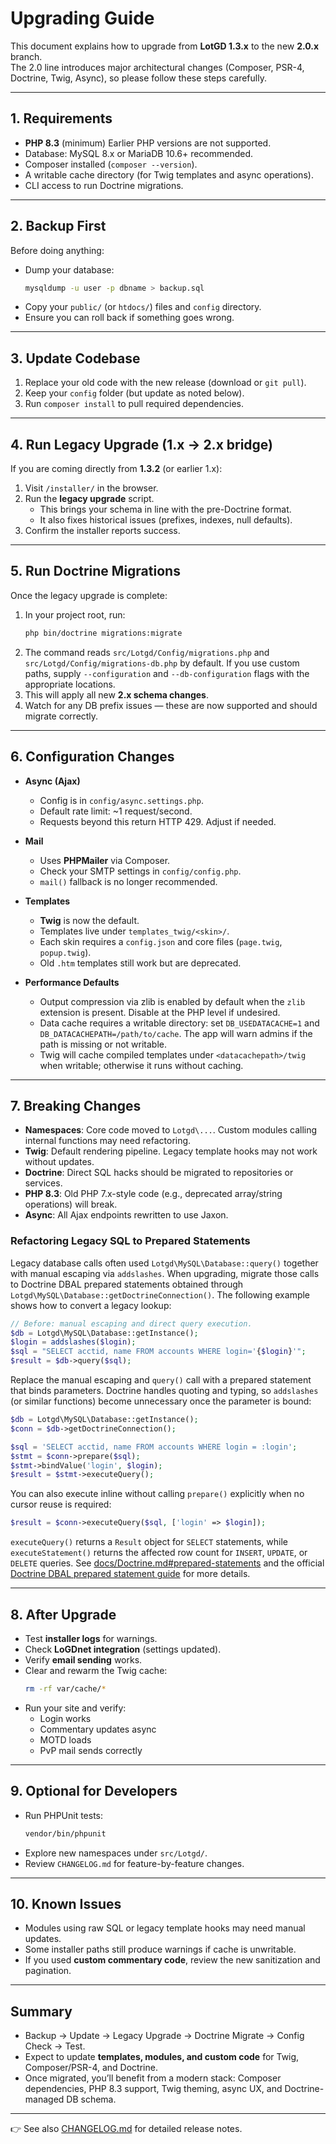 # Upgrading Guide

This document explains how to upgrade from **LotGD 1.3.x** to the new **2.0.x** branch.  
The 2.0 line introduces major architectural changes (Composer, PSR-4, Doctrine, Twig, Async), so please follow these steps carefully.

---

## 1. Requirements

- **PHP 8.3** (minimum)
  Earlier PHP versions are not supported.
- Database: MySQL 8.x or MariaDB 10.6+ recommended.  
- Composer installed (`composer --version`).
- A writable cache directory (for Twig templates and async operations).
- CLI access to run Doctrine migrations.

---

## 2. Backup First

Before doing anything:

- Dump your database:  
  ```bash
  mysqldump -u user -p dbname > backup.sql
  ```
- Copy your `public/` (or `htdocs/`) files and `config` directory.
- Ensure you can roll back if something goes wrong.

---

## 3. Update Codebase

1. Replace your old code with the new release (download or `git pull`).  
2. Keep your `config` folder (but update as noted below).  
3. Run `composer install` to pull required dependencies.

---

## 4. Run Legacy Upgrade (1.x → 2.x bridge)

If you are coming directly from **1.3.2** (or earlier 1.x):

1. Visit `/installer/` in the browser.
2. Run the **legacy upgrade** script.  
   - This brings your schema in line with the pre-Doctrine format.  
   - It also fixes historical issues (prefixes, indexes, null defaults).
3. Confirm the installer reports success.

---

## 5. Run Doctrine Migrations

Once the legacy upgrade is complete:

1. In your project root, run:
    ```bash
    php bin/doctrine migrations:migrate
    ```
2. The command reads `src/Lotgd/Config/migrations.php` and
   `src/Lotgd/Config/migrations-db.php` by default. If you use custom paths,
   supply `--configuration` and `--db-configuration` flags with the appropriate
   locations.
3. This will apply all new **2.x schema changes**.
4. Watch for any DB prefix issues — these are now supported and should migrate correctly.

---

## 6. Configuration Changes

- **Async (Ajax)**  
  - Config is in `config/async.settings.php`.  
  - Default rate limit: ~1 request/second.  
  - Requests beyond this return HTTP 429. Adjust if needed.

- **Mail**  
  - Uses **PHPMailer** via Composer.  
  - Check your SMTP settings in `config/config.php`.  
  - `mail()` fallback is no longer recommended.

- **Templates**  
  - **Twig** is now the default.  
  - Templates live under `templates_twig/<skin>/`.  
  - Each skin requires a `config.json` and core files (`page.twig`, `popup.twig`).  
  - Old `.htm` templates still work but are deprecated.

- **Performance Defaults**  
  - Output compression via zlib is enabled by default when the `zlib` extension is present. Disable at the PHP level if undesired.  
  - Data cache requires a writable directory: set `DB_USEDATACACHE=1` and `DB_DATACACHEPATH=/path/to/cache`. The app will warn admins if the path is missing or not writable.  
  - Twig will cache compiled templates under `<datacachepath>/twig` when writable; otherwise it runs without caching.

---

## 7. Breaking Changes

- **Namespaces**: Core code moved to `Lotgd\...`. Custom modules calling internal functions may need refactoring.
- **Twig**: Default rendering pipeline. Legacy template hooks may not work without updates.
- **Doctrine**: Direct SQL hacks should be migrated to repositories or services.
- **PHP 8.3**: Old PHP 7.x-style code (e.g., deprecated array/string operations) will break.
- **Async**: All Ajax endpoints rewritten to use Jaxon.

### Refactoring Legacy SQL to Prepared Statements

Legacy database calls often used `Lotgd\MySQL\Database::query()` together with manual escaping via `addslashes`. When upgrading, migrate those calls to Doctrine DBAL prepared statements obtained through `Lotgd\MySQL\Database::getDoctrineConnection()`. The following example shows how to convert a legacy lookup:

```php
// Before: manual escaping and direct query execution.
$db = Lotgd\MySQL\Database::getInstance();
$login = addslashes($login);
$sql = "SELECT acctid, name FROM accounts WHERE login='{$login}'";
$result = $db->query($sql);
```

Replace the manual escaping and `query()` call with a prepared statement that binds parameters. Doctrine handles quoting and typing, so `addslashes` (or similar functions) become unnecessary once the parameter is bound:

```php
$db = Lotgd\MySQL\Database::getInstance();
$conn = $db->getDoctrineConnection();

$sql = 'SELECT acctid, name FROM accounts WHERE login = :login';
$stmt = $conn->prepare($sql);
$stmt->bindValue('login', $login);
$result = $stmt->executeQuery();
```

You can also execute inline without calling `prepare()` explicitly when no cursor reuse is required:

```php
$result = $conn->executeQuery($sql, ['login' => $login]);
```

`executeQuery()` returns a `Result` object for `SELECT` statements, while `executeStatement()` returns the affected row count for `INSERT`, `UPDATE`, or `DELETE` queries. See [docs/Doctrine.md#prepared-statements](docs/Doctrine.md#prepared-statements) and the official [Doctrine DBAL prepared statement guide](https://www.doctrine-project.org/projects/doctrine-dbal/en/latest/reference/data-retrieval-and-manipulation.html#prepared-statements) for more details.

---

## 8. After Upgrade

- Test **installer logs** for warnings.  
- Check **LoGDnet integration** (settings updated).  
- Verify **email sending** works.  
- Clear and rewarm the Twig cache:  
  ```bash
  rm -rf var/cache/*
  ```
- Run your site and verify:
  - Login works  
  - Commentary updates async  
  - MOTD loads  
  - PvP mail sends correctly

---

## 9. Optional for Developers

- Run PHPUnit tests:
  ```bash
  vendor/bin/phpunit
  ```
- Explore new namespaces under `src/Lotgd/`.
- Review `CHANGELOG.md` for feature-by-feature changes.

---

## 10. Known Issues

- Modules using raw SQL or legacy template hooks may need manual updates.
- Some installer paths still produce warnings if cache is unwritable.
- If you used **custom commentary code**, review the new sanitization and pagination.

---

## Summary

- Backup → Update → Legacy Upgrade → Doctrine Migrate → Config Check → Test.  
- Expect to update **templates, modules, and custom code** for Twig, Composer/PSR-4, and Doctrine.  
- Once migrated, you’ll benefit from a modern stack: Composer dependencies, PHP 8.3 support, Twig theming, async UX, and Doctrine-managed DB schema.

---

👉 See also [CHANGELOG.md](CHANGELOG.md) for detailed release notes.
